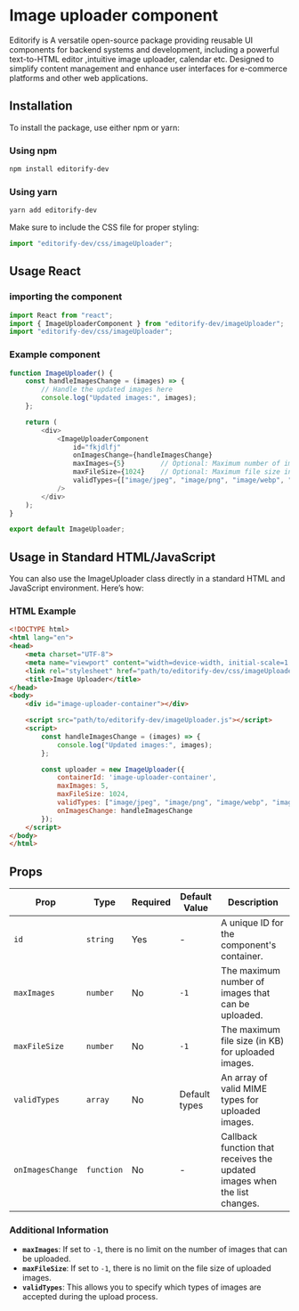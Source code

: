 # Image uploader component 
Editorify is A versatile open-source package providing reusable UI components for backend systems and development, including a powerful text-to-HTML editor ,intuitive image uploader, calendar etc. Designed to simplify content management and enhance user interfaces for e-commerce platforms and other web applications.

## Installation

To install the package, use either npm or yarn:
### Using npm
```bash
npm install editorify-dev
```
### Using yarn
```bash
yarn add editorify-dev
```
Make sure to include the CSS file for proper styling:
```Javascript
import "editorify-dev/css/imageUploader";
```
## Usage React
### importing the component
```Javascript
import React from "react";
import { ImageUploaderComponent } from "editorify-dev/imageUploader";
import "editorify-dev/css/imageUploader";
```
### Example component
```Javascript
function ImageUploader() {
	const handleImagesChange = (images) => {
		// Handle the updated images here
		console.log("Updated images:", images);
	};

	return (
		<div>
			<ImageUploaderComponent 
				id="fkjdlfj" 
				onImagesChange={handleImagesChange} 
				maxImages={5}         // Optional: Maximum number of images allowed
				maxFileSize={1024}    // Optional: Maximum file size in KB
				validTypes={["image/jpeg", "image/png", "image/webp", "image/gif"]} // Optional: Valid file types
			/>
		</div>
	);
}

export default ImageUploader;
```
## Usage in Standard HTML/JavaScript
You can also use the ImageUploader class directly in a standard HTML and JavaScript environment. Here’s how:
### HTML Example
``` HTML
<!DOCTYPE html>
<html lang="en">
<head>
    <meta charset="UTF-8">
    <meta name="viewport" content="width=device-width, initial-scale=1.0">
    <link rel="stylesheet" href="path/to/editorify-dev/css/imageUploader.css">
    <title>Image Uploader</title>
</head>
<body>
    <div id="image-uploader-container"></div>

    <script src="path/to/editorify-dev/imageUploader.js"></script>
    <script>
        const handleImagesChange = (images) => {
            console.log("Updated images:", images);
        };

        const uploader = new ImageUploader({
            containerId: 'image-uploader-container',
            maxImages: 5,
            maxFileSize: 1024,
            validTypes: ["image/jpeg", "image/png", "image/webp", "image/gif"],
            onImagesChange: handleImagesChange
        });
    </script>
</body>
</html>
```
## Props
| Prop              | Type     | Required | Default Value | Description                                                             |
|-------------------|----------|----------|---------------|-------------------------------------------------------------------------|
| `id`              | `string` | Yes      | -             | A unique ID for the component's container.                              |
| `maxImages`       | `number` | No       | `-1`          | The maximum number of images that can be uploaded.                      |
| `maxFileSize`     | `number` | No       | `-1`          | The maximum file size (in KB) for uploaded images.                      |
| `validTypes`      | `array`  | No       | Default types | An array of valid MIME types for uploaded images.                       |
| `onImagesChange`  | `function` | No      | -             | Callback function that receives the updated images when the list changes. |


### Additional Information

- **`maxImages`**: If set to `-1`, there is no limit on the number of images that can be uploaded.
- **`maxFileSize`**: If set to `-1`, there is no limit on the file size of uploaded images.
- **`validTypes`**: This allows you to specify which types of images are accepted during the upload process.
